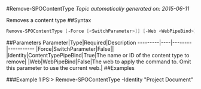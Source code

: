 #Remove-SPOContentType
*Topic automatically generated on: 2015-06-11*

Removes a content type
##Syntax
```powershell
Remove-SPOContentType [-Force [<SwitchParameter>]] [-Web <WebPipeBind>] -Identity <ContentTypePipeBind>
```


##Parameters
Parameter|Type|Required|Description
---------|----|--------|-----------
|Force|SwitchParameter|False||
|Identity|ContentTypePipeBind|True|The name or ID of the content type to remove|
|Web|WebPipeBind|False|The web to apply the command to. Omit this parameter to use the current web.|
##Examples

###Example 1
    PS:> Remove-SPOContentType -Identity "Project Document"

<!-- Ref: 92371ECF2857E3013335C3C2C3461C9E -->